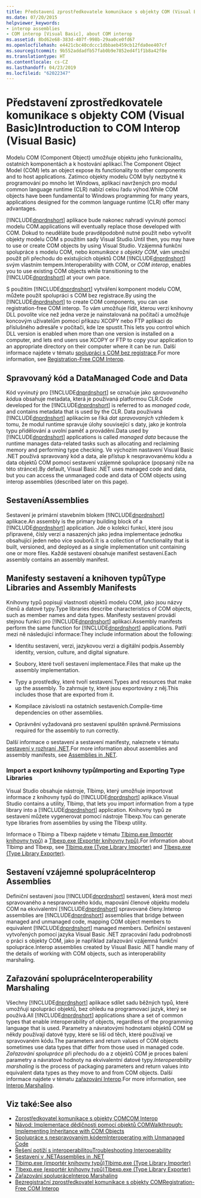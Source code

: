 ```yaml
---
title: Představení zprostředkovatele komunikace s objekty COM (Visual Basic)
ms.date: 07/20/2015
helpviewer_keywords:
- interop assemblies
- COM interop [Visual Basic], about COM interop
ms.assetid: 8bd62e68-383d-407f-998b-29aa0ce0fd67
ms.openlocfilehash: e4421cbc40cdccc1dbbaeb459cb12fda0ee407cf
ms.sourcegitcommit: 9b552addadfb57fab0b9e7852ed4f1f1b8a42f8e
ms.translationtype: HT
ms.contentlocale: cs-CZ
ms.lasthandoff: 04/23/2019
ms.locfileid: "62022347"
---
```

# <a name="introduction-to-com-interop-visual-basic"></a><span data-ttu-id="ee390-102">Představení zprostředkovatele komunikace s objekty COM (Visual Basic)</span><span class="sxs-lookup"><span data-stu-id="ee390-102">Introduction to COM Interop (Visual Basic)</span></span>
<span data-ttu-id="ee390-103">Modelu COM (Component Object) umožňuje objektu jeho funkcionalitu, ostatních komponentách a k hostování aplikací.</span><span class="sxs-lookup"><span data-stu-id="ee390-103">The Component Object Model (COM) lets an object expose its functionality to other components and to host applications.</span></span> <span data-ttu-id="ee390-104">Zatímco objekty modelu COM byly nezbytné k programování po mnoho let Windows, aplikací navržených pro modul common language runtime (CLR) nabízí celou řadu výhod.</span><span class="sxs-lookup"><span data-stu-id="ee390-104">While COM objects have been fundamental to Windows programming for many years, applications designed for the common language runtime (CLR) offer many advantages.</span></span>  
  
 [!INCLUDE[dnprdnshort](~/includes/dnprdnshort-md.md)] <span data-ttu-id="ee390-105">aplikace bude nakonec nahradí vyvinuté pomocí modelu COM.</span><span class="sxs-lookup"><span data-stu-id="ee390-105">applications will eventually replace those developed with COM.</span></span> <span data-ttu-id="ee390-106">Dokud to neuděláte bude pravděpodobně nutné použít nebo vytvořit objekty modelu COM s použitím sady Visual Studio.</span><span class="sxs-lookup"><span data-stu-id="ee390-106">Until then, you may have to use or create COM objects by using Visual Studio.</span></span> <span data-ttu-id="ee390-107">Vzájemná funkční spolupráce s modelu COM, nebo *komunikace s objekty COM*, vám umožní použít při přechodu do existujících objektů COM [!INCLUDE[dnprdnshort](~/includes/dnprdnshort-md.md)] svým vlastním tempem.</span><span class="sxs-lookup"><span data-stu-id="ee390-107">Interoperability with COM, or *COM interop*, enables you to use existing COM objects while transitioning to the [!INCLUDE[dnprdnshort](~/includes/dnprdnshort-md.md)] at your own pace.</span></span>  
  
 <span data-ttu-id="ee390-108">S použitím [!INCLUDE[dnprdnshort](~/includes/dnprdnshort-md.md)] vytváření komponent modelu COM, můžete použít spolupráci s COM bez registrace.</span><span class="sxs-lookup"><span data-stu-id="ee390-108">By using the [!INCLUDE[dnprdnshort](~/includes/dnprdnshort-md.md)] to create COM components, you can use registration-free COM interop.</span></span> <span data-ttu-id="ee390-109">To vám umožňuje řídit, kterou verzi knihovny DLL povolíte více než jedna verze je nainstalovaná na počítači a umožňuje koncovým uživatelům pomocí příkazu XCOPY nebo FTP aplikaci do příslušného adresáře v počítači, kde lze spustit.</span><span class="sxs-lookup"><span data-stu-id="ee390-109">This lets you control which DLL version is enabled when more than one version is installed on a computer, and lets end users use XCOPY or FTP to copy your application to an appropriate directory on their computer where it can be run.</span></span> <span data-ttu-id="ee390-110">Další informace najdete v tématu [spolupráci s COM bez registrace](../../../framework/interop/registration-free-com-interop.md).</span><span class="sxs-lookup"><span data-stu-id="ee390-110">For more information, see [Registration-Free COM Interop](../../../framework/interop/registration-free-com-interop.md).</span></span>  
  
## <a name="managed-code-and-data"></a><span data-ttu-id="ee390-111">Spravovaný kód a Data</span><span class="sxs-lookup"><span data-stu-id="ee390-111">Managed Code and Data</span></span>  
 <span data-ttu-id="ee390-112">Kód vyvinutý pro [!INCLUDE[dnprdnshort](~/includes/dnprdnshort-md.md)] se označuje jako *spravovaného kódu*a obsahuje metadata, která je používaná platformou CLR.</span><span class="sxs-lookup"><span data-stu-id="ee390-112">Code developed for the [!INCLUDE[dnprdnshort](~/includes/dnprdnshort-md.md)] is referred to as *managed code*, and contains metadata that is used by the CLR.</span></span> <span data-ttu-id="ee390-113">Data používaná [!INCLUDE[dnprdnshort](~/includes/dnprdnshort-md.md)] aplikacím se říká *dat spravovaných* vzhledem k tomu, že modul runtime spravuje úlohy související s daty, jako je kontrola typu přidělování a uvolní paměť a provádění.</span><span class="sxs-lookup"><span data-stu-id="ee390-113">Data used by [!INCLUDE[dnprdnshort](~/includes/dnprdnshort-md.md)] applications is called *managed data* because the runtime manages data-related tasks such as allocating and reclaiming memory and performing type checking.</span></span> <span data-ttu-id="ee390-114">Ve výchozím nastavení Visual Basic .NET používá spravovaný kód a data, ale přístup k nespravovanému kódu a data objektů COM pomocí sestavení vzájemné spolupráce (popsaný níže na této stránce).</span><span class="sxs-lookup"><span data-stu-id="ee390-114">By default, Visual Basic .NET uses managed code and data, but you can access the unmanaged code and data of COM objects using interop assemblies (described later on this page).</span></span>  
  
## <a name="assemblies"></a><span data-ttu-id="ee390-115">Sestavení</span><span class="sxs-lookup"><span data-stu-id="ee390-115">Assemblies</span></span>  
 <span data-ttu-id="ee390-116">Sestavení je primární stavebním blokem [!INCLUDE[dnprdnshort](~/includes/dnprdnshort-md.md)] aplikace.</span><span class="sxs-lookup"><span data-stu-id="ee390-116">An assembly is the primary building block of a [!INCLUDE[dnprdnshort](~/includes/dnprdnshort-md.md)] application.</span></span> <span data-ttu-id="ee390-117">Jde o kolekci funkcí, které jsou připravené, čísly verzí a nasazených jako jedna implementace jednotku obsahující jeden nebo více souborů.</span><span class="sxs-lookup"><span data-stu-id="ee390-117">It is a collection of functionality that is built, versioned, and deployed as a single implementation unit containing one or more files.</span></span> <span data-ttu-id="ee390-118">Každé sestavení obsahuje manifest sestavení.</span><span class="sxs-lookup"><span data-stu-id="ee390-118">Each assembly contains an assembly manifest.</span></span>  
  
## <a name="type-libraries-and-assembly-manifests"></a><span data-ttu-id="ee390-119">Manifesty sestavení a knihoven typů</span><span class="sxs-lookup"><span data-stu-id="ee390-119">Type Libraries and Assembly Manifests</span></span>  
 <span data-ttu-id="ee390-120">Knihovny typů popisují vlastnosti objektů modelu COM, jako jsou názvy členů a datové typy.</span><span class="sxs-lookup"><span data-stu-id="ee390-120">Type libraries describe characteristics of COM objects, such as member names and data types.</span></span> <span data-ttu-id="ee390-121">Manifesty sestavení provádí stejnou funkci pro [!INCLUDE[dnprdnshort](~/includes/dnprdnshort-md.md)] aplikací.</span><span class="sxs-lookup"><span data-stu-id="ee390-121">Assembly manifests perform the same function for [!INCLUDE[dnprdnshort](~/includes/dnprdnshort-md.md)] applications.</span></span> <span data-ttu-id="ee390-122">Patří mezi ně následující informace:</span><span class="sxs-lookup"><span data-stu-id="ee390-122">They include information about the following:</span></span>  
  
- <span data-ttu-id="ee390-123">Identitu sestavení, verzi, jazykovou verzi a digitální podpis.</span><span class="sxs-lookup"><span data-stu-id="ee390-123">Assembly identity, version, culture, and digital signature.</span></span>  
  
- <span data-ttu-id="ee390-124">Soubory, které tvoří sestavení implementace.</span><span class="sxs-lookup"><span data-stu-id="ee390-124">Files that make up the assembly implementation.</span></span>  
  
- <span data-ttu-id="ee390-125">Typy a prostředky, které tvoří sestavení.</span><span class="sxs-lookup"><span data-stu-id="ee390-125">Types and resources that make up the assembly.</span></span> <span data-ttu-id="ee390-126">To zahrnuje ty, které jsou exportovány z něj.</span><span class="sxs-lookup"><span data-stu-id="ee390-126">This includes those that are exported from it.</span></span>  
  
- <span data-ttu-id="ee390-127">Kompilace závislosti na ostatních sestaveních.</span><span class="sxs-lookup"><span data-stu-id="ee390-127">Compile-time dependencies on other assemblies.</span></span>  
  
- <span data-ttu-id="ee390-128">Oprávnění vyžadovaná pro sestavení spuštěn správně.</span><span class="sxs-lookup"><span data-stu-id="ee390-128">Permissions required for the assembly to run correctly.</span></span>  
  
 <span data-ttu-id="ee390-129">Další informace o sestavení a sestavení manifesty, naleznete v tématu [sestavení v rozhraní .NET](../../../standard/assembly/index.md).</span><span class="sxs-lookup"><span data-stu-id="ee390-129">For more information about assemblies and assembly manifests, see [Assemblies in .NET](../../../standard/assembly/index.md).</span></span>  
  
### <a name="importing-and-exporting-type-libraries"></a><span data-ttu-id="ee390-130">Import a export knihovny typů</span><span class="sxs-lookup"><span data-stu-id="ee390-130">Importing and Exporting Type Libraries</span></span>  
 <span data-ttu-id="ee390-131">Visual Studio obsahuje nástroje, Tlbimp, který umožňuje importovat informace z knihovny typů do [!INCLUDE[dnprdnshort](~/includes/dnprdnshort-md.md)] aplikace.</span><span class="sxs-lookup"><span data-stu-id="ee390-131">Visual Studio contains a utility, Tlbimp, that lets you import information from a type library into a [!INCLUDE[dnprdnshort](~/includes/dnprdnshort-md.md)] application.</span></span> <span data-ttu-id="ee390-132">Knihovny typů ze sestavení můžete vygenerovat pomocí nástroje Tlbexp.</span><span class="sxs-lookup"><span data-stu-id="ee390-132">You can generate type libraries from assemblies by using the Tlbexp utility.</span></span>  
  
 <span data-ttu-id="ee390-133">Informace o Tlbimp a Tlbexp najdete v tématu [Tlbimp.exe (Importér knihovny typů)](../../../framework/tools/tlbimp-exe-type-library-importer.md) a [Tlbexp.exe (Exportér knihovny typů)](../../../framework/tools/tlbexp-exe-type-library-exporter.md).</span><span class="sxs-lookup"><span data-stu-id="ee390-133">For information about Tlbimp and Tlbexp, see [Tlbimp.exe (Type Library Importer)](../../../framework/tools/tlbimp-exe-type-library-importer.md) and [Tlbexp.exe (Type Library Exporter)](../../../framework/tools/tlbexp-exe-type-library-exporter.md).</span></span>  
  
## <a name="interop-assemblies"></a><span data-ttu-id="ee390-134">Sestavení vzájemné spolupráce</span><span class="sxs-lookup"><span data-stu-id="ee390-134">Interop Assemblies</span></span>  
 <span data-ttu-id="ee390-135">Definiční sestavení jsou [!INCLUDE[dnprdnshort](~/includes/dnprdnshort-md.md)] sestavení, která most mezi spravovaného a nespravovaného kódu, mapování členové objektu modelu COM na ekvivalentní [!INCLUDE[dnprdnshort](~/includes/dnprdnshort-md.md)] spravované členy.</span><span class="sxs-lookup"><span data-stu-id="ee390-135">Interop assemblies are [!INCLUDE[dnprdnshort](~/includes/dnprdnshort-md.md)] assemblies that bridge between managed and unmanaged code, mapping COM object members to equivalent [!INCLUDE[dnprdnshort](~/includes/dnprdnshort-md.md)] managed members.</span></span> <span data-ttu-id="ee390-136">Definiční sestavení vytvořených pomocí jazyka Visual Basic .NET zpracování řadu podrobnosti o práci s objekty COM, jako je například zařazování vzájemná funkční spolupráce.</span><span class="sxs-lookup"><span data-stu-id="ee390-136">Interop assemblies created by Visual Basic .NET handle many of the details of working with COM objects, such as interoperability marshaling.</span></span>  
  
## <a name="interoperability-marshaling"></a><span data-ttu-id="ee390-137">Zařazování spolupráce</span><span class="sxs-lookup"><span data-stu-id="ee390-137">Interoperability Marshaling</span></span>  
 <span data-ttu-id="ee390-138">Všechny [!INCLUDE[dnprdnshort](~/includes/dnprdnshort-md.md)] aplikace sdílet sadu běžných typů, které umožňují spolupráci objektů, bez ohledu na programovací jazyk, který se používá.</span><span class="sxs-lookup"><span data-stu-id="ee390-138">All [!INCLUDE[dnprdnshort](~/includes/dnprdnshort-md.md)] applications share a set of common types that enable interoperability of objects, regardless of the programming language that is used.</span></span> <span data-ttu-id="ee390-139">Parametry a návratovými hodnotami objektů COM se někdy používají datové typy, které se liší od těch, které používají ve spravovaném kódu.</span><span class="sxs-lookup"><span data-stu-id="ee390-139">The parameters and return values of COM objects sometimes use data types that differ from those used in managed code.</span></span> <span data-ttu-id="ee390-140">*Zařazování spolupráce* při přechodu do a z objektů COM je proces balení parametry a návratové hodnoty na ekvivalentní datové typy.</span><span class="sxs-lookup"><span data-stu-id="ee390-140">*Interoperability marshaling* is the process of packaging parameters and return values into equivalent data types as they move to and from COM objects.</span></span> <span data-ttu-id="ee390-141">Další informace najdete v tématu [zařazování Interop](../../../framework/interop/interop-marshaling.md).</span><span class="sxs-lookup"><span data-stu-id="ee390-141">For more information, see [Interop Marshaling](../../../framework/interop/interop-marshaling.md).</span></span>  
  
## <a name="see-also"></a><span data-ttu-id="ee390-142">Viz také:</span><span class="sxs-lookup"><span data-stu-id="ee390-142">See also</span></span>

- [<span data-ttu-id="ee390-143">Zprostředkovatel komunikace s objekty COM</span><span class="sxs-lookup"><span data-stu-id="ee390-143">COM Interop</span></span>](../../../visual-basic/programming-guide/com-interop/index.md)
- [<span data-ttu-id="ee390-144">Návod: Implementace dědičnosti pomocí objektů COM</span><span class="sxs-lookup"><span data-stu-id="ee390-144">Walkthrough: Implementing Inheritance with COM Objects</span></span>](../../../visual-basic/programming-guide/com-interop/walkthrough-implementing-inheritance-with-com-objects.md)
- [<span data-ttu-id="ee390-145">Spolupráce s nespravovaným kódem</span><span class="sxs-lookup"><span data-stu-id="ee390-145">Interoperating with Unmanaged Code</span></span>](../../../framework/interop/index.md)
- [<span data-ttu-id="ee390-146">Řešení potíží s interoperabilitou</span><span class="sxs-lookup"><span data-stu-id="ee390-146">Troubleshooting Interoperability</span></span>](../../../visual-basic/programming-guide/com-interop/troubleshooting-interoperability.md)
- [<span data-ttu-id="ee390-147">Sestavení v .NET</span><span class="sxs-lookup"><span data-stu-id="ee390-147">Assemblies in .NET</span></span>](../../../standard/assembly/index.md)
- [<span data-ttu-id="ee390-148">Tlbimp.exe (importér knihovny typů)</span><span class="sxs-lookup"><span data-stu-id="ee390-148">Tlbimp.exe (Type Library Importer)</span></span>](../../../framework/tools/tlbimp-exe-type-library-importer.md)
- [<span data-ttu-id="ee390-149">Tlbexp.exe (exportér knihovny typů)</span><span class="sxs-lookup"><span data-stu-id="ee390-149">Tlbexp.exe (Type Library Exporter)</span></span>](../../../framework/tools/tlbexp-exe-type-library-exporter.md)
- [<span data-ttu-id="ee390-150">Zařazování spolupráce</span><span class="sxs-lookup"><span data-stu-id="ee390-150">Interop Marshaling</span></span>](../../../framework/interop/interop-marshaling.md)
- [<span data-ttu-id="ee390-151">Bezregistrační zprostředkovatel komunikace s objekty COM</span><span class="sxs-lookup"><span data-stu-id="ee390-151">Registration-Free COM Interop</span></span>](../../../framework/interop/registration-free-com-interop.md)
